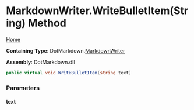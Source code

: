 <a name="_top"></a>

# MarkdownWriter\.WriteBulletItem\(String\) Method

[Home](../../../README.md#_top)

**Containing Type**: DotMarkdown\.[MarkdownWriter](../README.md#_top)

**Assembly**: DotMarkdown\.dll

```csharp
public virtual void WriteBulletItem(string text)
```

### Parameters

#### text

